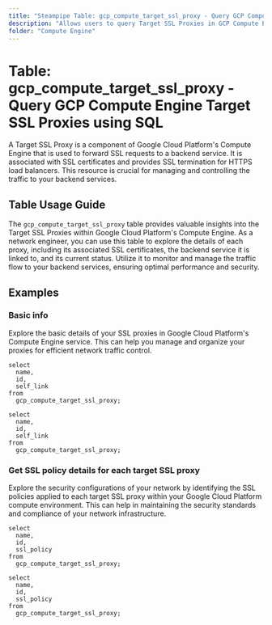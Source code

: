```yaml
---
title: "Steampipe Table: gcp_compute_target_ssl_proxy - Query GCP Compute Engine Target SSL Proxies using SQL"
description: "Allows users to query Target SSL Proxies in GCP Compute Engine, providing insights into the configuration and status of these proxies."
folder: "Compute Engine"
---
```


# Table: gcp_compute_target_ssl_proxy - Query GCP Compute Engine Target SSL Proxies using SQL

A Target SSL Proxy is a component of Google Cloud Platform's Compute Engine that is used to forward SSL requests to a backend service. It is associated with SSL certificates and provides SSL termination for HTTPS load balancers. This resource is crucial for managing and controlling the traffic to your backend services.

## Table Usage Guide

The `gcp_compute_target_ssl_proxy` table provides valuable insights into the Target SSL Proxies within Google Cloud Platform's Compute Engine. As a network engineer, you can use this table to explore the details of each proxy, including its associated SSL certificates, the backend service it is linked to, and its current status. Utilize it to monitor and manage the traffic flow to your backend services, ensuring optimal performance and security.

## Examples

### Basic info
Explore the basic details of your SSL proxies in Google Cloud Platform's Compute Engine service. This can help you manage and organize your proxies for efficient network traffic control.

```sql+postgres
select
  name,
  id,
  self_link
from
  gcp_compute_target_ssl_proxy;
```

```sql+sqlite
select
  name,
  id,
  self_link
from
  gcp_compute_target_ssl_proxy;
```

### Get SSL policy details for each target SSL proxy
Explore the security configurations of your network by identifying the SSL policies applied to each target SSL proxy within your Google Cloud Platform compute environment. This can help in maintaining the security standards and compliance of your network infrastructure.

```sql+postgres
select
  name,
  id,
  ssl_policy
from
  gcp_compute_target_ssl_proxy;
```

```sql+sqlite
select
  name,
  id,
  ssl_policy
from
  gcp_compute_target_ssl_proxy;
```